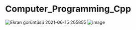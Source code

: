 # Computer_Programming_Cpp
![Ekran görüntüsü 2021-06-15 205855](https://user-images.githubusercontent.com/56068905/122101204-b4a43a80-ce1c-11eb-8896-52f2ccde69a8.png)
![image](https://user-images.githubusercontent.com/56068905/122101257-bf5ecf80-ce1c-11eb-8622-62cfca849609.png)

